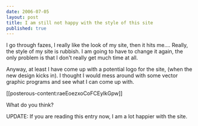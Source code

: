 ```yaml
---
date: 2006-07-05
layout: post
title: I am still not happy with the style of this site
published: true
---
```

I go through fazes, I really like the look of my site, then it hits me.... Really, the style of my site is rubbish. I am going to have to change it again, the only problem is that I don't really get much time at all.<p />Anyway, at least I have come up with a potential logo for the site, (when the new design kicks in). I thought I would mess around with some vector graphic programs and see what I can come up with.<p />[[posterous-content:raeEoezxoCoFCEyIkGpw]]<p />What do you think?<p />UPDATE:  If you are reading this entry now, I am a lot happier with the site.<div class="blogger-post-footer"><img class="posterous_download_image" src="https://blogger.googleusercontent.com/tracker/8109338-115211409453907349?l=www.kinlan.co.uk%2Findex.html" height="1" alt="" width="1" /></div>

